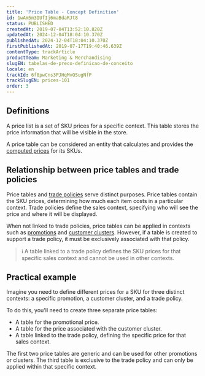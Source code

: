 ```yaml
---
title: 'Price Table - Concept Definition'
id: 1wAm5m3IUfIj6maBdaRJt8
status: PUBLISHED
createdAt: 2019-07-04T13:52:10.820Z
updatedAt: 2024-12-04T18:04:10.370Z
publishedAt: 2024-12-04T18:04:10.370Z
firstPublishedAt: 2019-07-17T19:40:46.639Z
contentType: trackArticle
productTeam: Marketing & Merchandising
slugEN: tabelas-de-preco-definicao-de-conceito
locale: en
trackId: 6f8pwCns3PJHqMvQSugNfP
trackSlugEN: prices-101
order: 3
---
```


## Definitions

A price list is a set of SKU prices for a specific context. This table stores the price information that will be visible in the store.

A price table can be considered an entity that calculates and provides the [computed prices](https://help.vtex.com/en/tracks/precos-101--6f8pwCns3PJHqMvQSugNfP/7GptzvlPDVM11ojEjywIQx) for its SKUs.

## Relationship between price tables and trade policies

Price tables and [trade policies](https://help.vtex.com/en/tutorial/como-funciona-uma-politica-comercial--6Xef8PZiFm40kg2STrMkMV) serve distinct purposes. Price tables contain the SKU prices, determining how much each item costs in a particular context. Trade policies define the sales context, specifying who will see the price and where it will be displayed.

When not linked to trade policies, price tables can be applied in contexts such as [promotions](https://help.vtex.com/en/tutorial/lista-de-promocoes-beta--4yB7nNdliiFxBTXE19GCIi) and [customer clusters](https://help.vtex.com/en/tutorial/criando-promocao-para-um-cluster-de-clientes--tutorials_342). However, if a table is created to support a trade policy, it must be exclusively associated with that policy. 

> ℹ️ A table linked to a trade policy defines the SKU prices for that specific sales context and cannot be used in other contexts.

## Practical example

Imagine you need to define different prices for a SKU for three distinct contexts: a specific promotion, a customer cluster, and a trade policy.

To do this, you'll need to create three separate price tables:

- A table for the promotional price.
- A table for the price associated with the customer cluster.
- A table linked to the trade policy, defining the specific price for that sales context.

The first two price tables are generic and can be used for other promotions or clusters. The third table is exclusive to the trade policy and can only be applied within that specific context.
